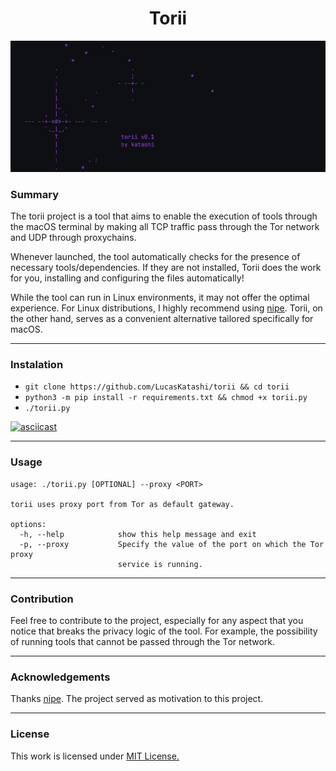 <p align="center">
<h1 align="center"><b>Torii</b></h1>

<div align="center">
    <img src="./banner.png">
</div>

### Summary

The torii project is a tool that aims to enable the execution of tools through the macOS terminal by making all TCP traffic pass through the Tor network and UDP through proxychains.

Whenever launched, the tool automatically checks for the presence of necessary tools/dependencies. If they are not installed, Torii does the work for you, installing and configuring the files automatically!

While the tool can run in Linux environments, it may not offer the optimal experience. For Linux distributions, I highly recommend using [nipe](https://github.com/htrgouvea/nipe). Torii, on the other hand, serves as a convenient alternative tailored specifically for macOS.

---

### Instalation

- `git clone https://github.com/LucasKatashi/torii && cd torii`
- `python3 -m pip install -r requirements.txt && chmod +x torii.py`
- `./torii.py`

[![asciicast](https://asciinema.org/a/xqoZdnzsjXVfFTJBC5nbFXRpf.svg)](https://asciinema.org/a/xqoZdnzsjXVfFTJBC5nbFXRpf)

---

### Usage

```
usage: ./torii.py [OPTIONAL] --proxy <PORT>

torii uses proxy port from Tor as default gateway.

options:
  -h, --help            show this help message and exit
  -p, --proxy           Specify the value of the port on which the Tor proxy
                        service is running.
```

---

### Contribution

Feel free to contribute to the project, especially for any aspect that you notice that breaks the privacy logic of the tool. For example, the possibility of running tools that cannot be passed through the Tor network.

---

### Acknowledgements

Thanks [nipe](https://github.com/htrgouvea/nipe). The project served as motivation to this project.

---

### License

This work is licensed under [MIT License.](/LICENSE.md)
